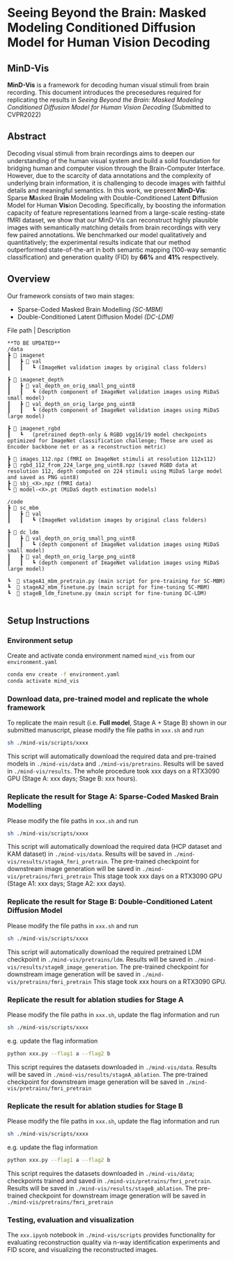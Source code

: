 # Seeing Beyond the Brain: Masked Modeling Conditioned Diffusion Model for Human Vision Decoding

## MinD-Vis
**MinD-Vis** is a framework for decoding human visual stimuli from brain recording.
This document introduces the precesedures required for replicating the results in *Seeing Beyond the Brain: Masked Modeling Conditioned Diffusion Model for Human Vision Decoding* (Submitted to CVPR2022)

## Abstract
Decoding visual stimuli from brain recordings aims to deepen our understanding of the human visual system and build a solid foundation for bridging human and computer vision through the Brain-Computer Interface. However, due to the scarcity of data annotations and the complexity of underlying brain information, it is challenging to decode images with faithful details and meaningful semantics. In this work, we present **MinD-Vis**: Sparse **M**asked Bra**in** Modeling with Double-Conditioned Latent **D**iffusion Model for Human **Vis**ion Decoding. Specifically, by boosting the information capacity of feature representations learned from a large-scale resting-state fMRI dataset, we show that our MinD-Vis can reconstruct highly plausible images with semantically matching details from brain recordings with very few paired annotations. We benchmarked our model qualitatively and quantitatively; the experimental results indicate that our method outperformed state-of-the-art in both semantic mapping (100-way semantic classification) and generation quality (FID) by **66%** and **41%** respectively. 


## Overview
Our framework consists of two main stages:
- Sparse-Coded Masked Brain Modelling *(SC-MBM)*
- Double-Conditioned Latent Diffusion Model *(DC-LDM)*

File path | Description
```
**TO BE UPDATED**
/data
┣ 📂 imagenet
┃	┣ 📂 val
┃ 	┃	┗ (ImageNet validation images by original class folders)

┣ 📂 imagenet_depth
┃	┣ 📂 val_depth_on_orig_small_png_uint8
┃	┃	┗ (depth component of ImageNet validation images using MiDaS small model)
┃	┣ 📂 val_depth_on_orig_large_png_uint8
┃	┃	┗ (depth component of ImageNet validation images using MiDaS large model)

┣ 📂 imagenet_rgbd
┃	┗	(pretrained depth-only & RGBD vgg16/19 model checkpoints optimized for ImageNet classification challenge; These are used as Encoder backbone net or as a reconstruction metric)

┣ 📜 images_112.npz (fMRI on ImageNet stimuli at resolution 112x112)
┣ 📜 rgbd_112_from_224_large_png_uint8.npz (saved RGBD data at resolution 112, depth computed on 224 stimuli using MiDaS large model and saved as PNG uint8)
┣ 📜 sbj_<X>.npz (fMRI data)
┗ 📜 model-<X>.pt (MiDaS depth estimation models)

/code
┣ 📂 sc_mbm
┃	┣ 📂 val
┃ 	┃	┗ (ImageNet validation images by original class folders)

┣ 📂 dc_ldm
┃	┣ 📂 val_depth_on_orig_small_png_uint8
┃	┃	┗ (depth component of ImageNet validation images using MiDaS small model)
┃	┣ 📂 val_depth_on_orig_large_png_uint8
┃	┃	┗ (depth component of ImageNet validation images using MiDaS large model)

┗  📜 stageA1_mbm_pretrain.py (main script for pre-training for SC-MBM)
┗  📜 stageA2_mbm_finetune.py (main script for fine-tuning SC-MBM)
┗  📜 stageB_ldm_finetune.py (main script for fine-tuning DC-LDM)


```



## Setup Instructions
### Environment setup
Create and activate conda environment named ```mind_vis``` from our ```environment.yaml```
```sh
conda env create -f environment.yaml
conda activate mind_vis
```

### Download data, pre-trained model and replicate the whole framework
To replicate the main result (i.e. **Full model**, Stage A + Stage B) shown in our submitted manuscript, please modify the file paths in ```xxx.sh``` and run
```sh  
sh ./mind-vis/scripts/xxxx
```
This script will automatically download the required data and pre-trained models in ```./mind-vis/data```  and ```./mind-vis/pretrains```. Results will be saved in ```./mind-vis/results```. The whole procedure took xxx days on a RTX3090 GPU (Stage A: xxx days; Stage B: xxx hours). 

### Replicate the result for **Stage A: Sparse-Coded Masked Brain Modelling**
Please modify the file paths in ```xxx.sh``` and run
```sh  
sh ./mind-vis/scripts/xxxx
```
This script will automatically download the required data (HCP dataset and KAM dataset) in ```./mind-vis/data```. Results will be saved in ```./mind-vis/results/stageA_fmri_pretrain```. The pre-trained checkpoint for downstream image generation will be saved in ```./mind-vis/pretrains/fmri_pretrain```
This stage took xxx days on a RTX3090 GPU (Stage A1: xxx days; Stage A2: xxx days). 

### Replicate the result for **Stage B: Double-Conditioned Latent Diffusion Model**
Please modify the file paths in ```xxx.sh``` and run
```sh  
sh ./mind-vis/scripts/xxxx
```
This script will automatically download the required pretrained LDM checkpoint in ```./mind-vis/pretrains/ldm```. Results will be saved in ```./mind-vis/results/stageB_image_generation```. The pre-trained checkpoint for downstream image generation will be saved in ```./mind-vis/pretrains/fmri_pretrain```
This stage took xxx hours on a RTX3090 GPU. 



### Replicate the result for ablation studies for Stage A
Please modify the file paths in ```xxx.sh```, update the flag information and run
```sh
sh ./mind-vis/scripts/xxxx
```
e.g. update the flag information
```sh
python xxx.py --flag1 a --flag2 b
```
This script requires the datasets downloaded in ```./mind-vis/data```. Results will be saved in ```./mind-vis/results/stageA_ablation```. The pre-trained checkpoint for downstream image generation will be saved in ```./mind-vis/pretrains/fmri_pretrain```

### Replicate the result for ablation studies for Stage B
Please modify the file paths in ```xxx.sh```, update the flag information and run
```sh
sh ./mind-vis/scripts/xxxx
```
e.g. update the flag information
```sh
python xxx.py --flag1 a --flag2 b
```
This script requires the datasets downloaded in ```./mind-vis/data```; checkpoints trained and saved in ```./mind-vis/pretrains/fmri_pretrain```. Results will be saved in ```./mind-vis/results/stageB_ablation```. The pre-trained checkpoint for downstream image generation will be saved in ```./mind-vis/pretrains/fmri_pretrain```

### Testing, evaluation and visualization
The ```xxx.ipynb``` notebook in ```./mind-vis/scripts``` provides functionality for evaluating reconstruction quality via n-way identification experiments and FID score, and visualizing the reconstructed images.


